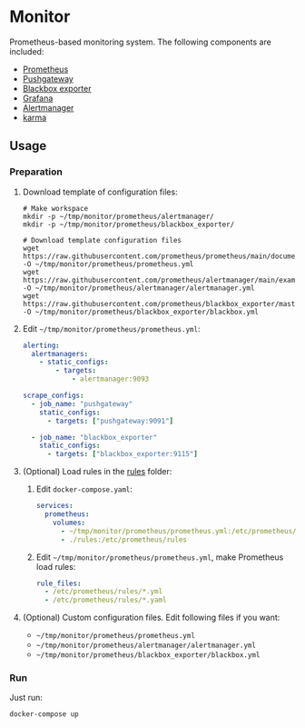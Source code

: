 # Monitor

Prometheus-based monitoring system. The following components are included:

- [Prometheus](https://github.com/prometheus/prometheus)
- [Pushgateway](https://github.com/prometheus/pushgateway)
- [Blackbox exporter](https://github.com/prometheus/blackbox_exporter)
- [Grafana](https://github.com/grafana/grafana)
- [Alertmanager](https://github.com/prometheus/alertmanager)
- [karma](https://github.com/prymitive/karma)

## Usage

### Preparation

1. Download template of configuration files:

   ```shell
   # Make workspace
   mkdir -p ~/tmp/monitor/prometheus/alertmanager/
   mkdir -p ~/tmp/monitor/prometheus/blackbox_exporter/

   # Download template configuration files
   wget https://raw.githubusercontent.com/prometheus/prometheus/main/documentation/examples/prometheus.yml -O ~/tmp/monitor/prometheus/prometheus.yml
   wget https://raw.githubusercontent.com/prometheus/alertmanager/main/examples/ha/alertmanager.yml -O ~/tmp/monitor/prometheus/alertmanager/alertmanager.yml
   wget https://raw.githubusercontent.com/prometheus/blackbox_exporter/master/blackbox.yml -O ~/tmp/monitor/prometheus/blackbox_exporter/blackbox.yml
   ```

2. Edit `~/tmp/monitor/prometheus/prometheus.yml`:

   ```yaml
   alerting:
     alertmanagers:
       - static_configs:
           - targets:
               - alertmanager:9093

   scrape_configs:
     - job_name: "pushgateway"
       static_configs:
         - targets: ["pushgateway:9091"]

     - job_name: "blackbox_exporter"
       static_configs:
         - targets: ["blackbox_exporter:9115"]
   ```

3. (Optional) Load rules in the [rules](https://github.com/rea1shane/monitor/tree/main/rules) folder:

   1. Edit `docker-compose.yaml`:

      ```yaml
      services:
        prometheus:
          volumes:
            - ~/tmp/monitor/prometheus/prometheus.yml:/etc/prometheus/prometheus.yml
            - ./rules:/etc/prometheus/rules
      ```

   2. Edit `~/tmp/monitor/prometheus/prometheus.yml`, make Prometheus load rules:

      ```yaml
      rule_files:
        - /etc/prometheus/rules/*.yml
        - /etc/prometheus/rules/*.yaml
      ```

4. (Optional) Custom configuration files. Edit following files if you want:

   - `~/tmp/monitor/prometheus/prometheus.yml`
   - `~/tmp/monitor/prometheus/alertmanager/alertmanager.yml`
   - `~/tmp/monitor/prometheus/blackbox_exporter/blackbox.yml`

### Run

Just run:

```shell
docker-compose up
```
